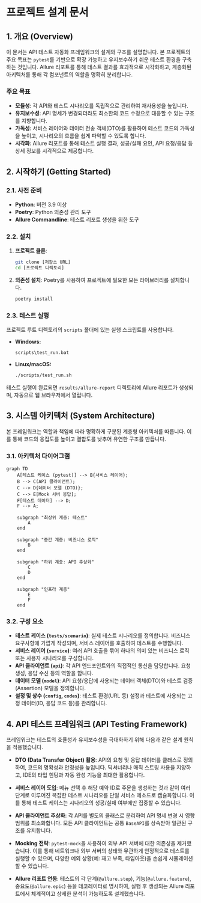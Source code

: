 # 프로젝트 설계 문서

## 1. 개요 (Overview)

이 문서는 API 테스트 자동화 프레임워크의 설계와 구조를 설명합니다. 본 프로젝트의 주요 목표는 `pytest`를 기반으로 확장 가능하고 유지보수하기 쉬운 테스트 환경을 구축하는 것입니다. Allure 리포트를 통해 테스트 결과를 효과적으로 시각화하고, 계층화된 아키텍처를 통해 각 컴포넌트의 역할을 명확히 분리합니다.

### 주요 목표
- **모듈성**: 각 API와 테스트 시나리오를 독립적으로 관리하여 재사용성을 높입니다.
- **유지보수성**: API 명세가 변경되더라도 최소한의 코드 수정으로 대응할 수 있는 구조를 지향합니다.
- **가독성**: 서비스 레이어와 데이터 전송 객체(DTO)를 활용하여 테스트 코드의 가독성을 높이고, 시나리오의 흐름을 쉽게 파악할 수 있도록 합니다.
- **시각화**: Allure 리포트를 통해 테스트 실행 결과, 성공/실패 요인, API 요청/응답 등 상세 정보를 시각적으로 제공합니다.

## 2. 시작하기 (Getting Started)

### 2.1. 사전 준비

- **Python**: 버전 3.9 이상
- **Poetry**: Python 의존성 관리 도구
- **Allure Commandline**: 테스트 리포트 생성을 위한 도구

### 2.2. 설치

1.  **프로젝트 클론**:
    ```bash
    git clone [저장소 URL]
    cd [프로젝트 디렉토리]
    ```

2.  **의존성 설치**:
    Poetry를 사용하여 프로젝트에 필요한 모든 라이브러리를 설치합니다.
    ```bash
    poetry install
    ```

### 2.3. 테스트 실행

프로젝트 루트 디렉토리의 `scripts` 폴더에 있는 실행 스크립트를 사용합니다.

- **Windows:**
  ```bash
  scripts\test_run.bat
  ```
- **Linux/macOS:**
  ```bash
  ./scripts/test_run.sh
  ```

테스트 실행이 완료되면 `results/allure-report` 디렉토리에 Allure 리포트가 생성되며, 자동으로 웹 브라우저에서 열립니다.

## 3. 시스템 아키텍처 (System Architecture)

본 프레임워크는 역할과 책임에 따라 명확하게 구분된 계층형 아키텍처를 따릅니다. 이를 통해 코드의 응집도를 높이고 결합도를 낮추어 유연한 구조를 만듭니다.

### 3.1. 아키텍처 다이어그램

```mermaid
graph TD
    A[테스트 케이스 (pytest)] --> B{서비스 레이어};
    B --> C(API 클라이언트);
    C --> D{데이터 모델 (DTO)};
    C --> E[Mock 서버 응답];
    F[테스트 데이터] --> D;
    F --> A;

    subgraph "최상위 계층: 테스트"
        A
    end

    subgraph "중간 계층: 비즈니스 로직"
        B
    end

    subgraph "하위 계층: API 추상화"
        C
        D
    end

    subgraph "인프라 계층"
        E
        F
    end
```

### 3.2. 구성 요소

- **테스트 케이스 (`tests/scenario`)**: 실제 테스트 시나리오를 정의합니다. 비즈니스 요구사항에 가깝게 작성되며, 서비스 레이어를 호출하여 테스트를 수행합니다.
- **서비스 레이어 (`service`)**: 여러 API 호출을 묶어 하나의 의미 있는 비즈니스 로직 또는 사용자 시나리오를 구성합니다.
- **API 클라이언트 (`api`)**: 각 API 엔드포인트와의 직접적인 통신을 담당합니다. 요청 생성, 응답 수신 등의 역할을 합니다.
- **데이터 모델 (`model`)**: API 요청/응답에 사용되는 데이터 객체(DTO)와 테스트 검증(Assertion) 모델을 정의합니다.
- **설정 및 상수 (`config`, `codes`)**: 테스트 환경(URL 등) 설정과 테스트에 사용되는 고정 데이터(ID, 응답 코드 등)를 관리합니다.

## 4. API 테스트 프레임워크 (API Testing Framework)

프레임워크는 테스트의 효율성과 유지보수성을 극대화하기 위해 다음과 같은 설계 원칙을 적용했습니다.

- **DTO (Data Transfer Object) 활용**: API의 요청 및 응답 데이터를 클래스로 정의하여, 코드의 명확성과 안정성을 높입니다. 딕셔너리나 매직 스트링 사용을 지양하고, IDE의 타입 힌팅과 자동 완성 기능을 최대한 활용합니다.

- **서비스 레이어 도입**: 메뉴 선택 후 해당 예약 ID로 주문을 생성하는 것과 같이 여러 단계로 이루어진 복잡한 테스트 시나리오를 단일 서비스 메소드로 캡슐화합니다. 이를 통해 테스트 케이스는 시나리오의 성공/실패 여부에만 집중할 수 있습니다.

- **API 클라이언트 추상화**: 각 API를 별도의 클래스로 분리하여 API 명세 변경 시 영향 범위를 최소화합니다. 모든 API 클라이언트는 공통 `BaseAPI`를 상속받아 일관된 구조를 유지합니다.

- **Mocking 전략**: `pytest-mock`을 사용하여 외부 API 서버에 대한 의존성을 제거했습니다. 이를 통해 네트워크나 외부 서버의 상태와 무관하게 안정적으로 테스트를 실행할 수 있으며, 다양한 예외 상황(예: 재고 부족, 타임아웃)을 손쉽게 시뮬레이션할 수 있습니다.

- **Allure 리포트 연동**: 테스트의 각 단계(`@allure.step`), 기능(`@allure.feature`), 중요도(`@allure.epic`) 등을 데코레이터로 명시하여, 실행 후 생성되는 Allure 리포트에서 체계적이고 상세한 분석이 가능하도록 설계했습니다.

